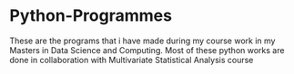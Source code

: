 # Python-Programmes
These are the programs that i have made during my course work in my Masters in Data Science and Computing.
Most of these python works are done in collaboration with Multivariate Statistical Analysis course
